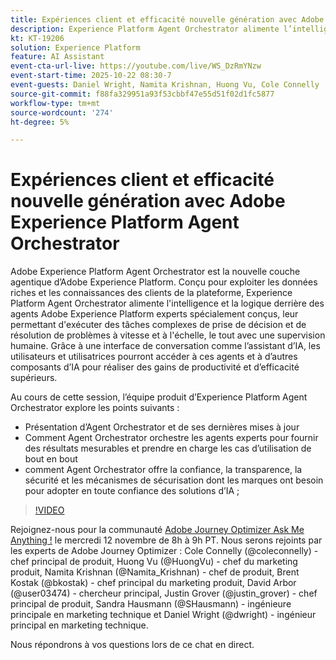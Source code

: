 ```yaml
---
title: Expériences client et efficacité nouvelle génération avec Adobe Experience Platform Agent Orchestrator
description: Experience Platform Agent Orchestrator alimente l’intelligence et le raisonnement derrière les agents Adobe Experience Platform spécialisés et spécialement conçus, leur permettant d’exécuter des tâches complexes de prise de décision et de résolution de problèmes à grande vitesse et à grande échelle.
kt: KT-19206
solution: Experience Platform
feature: AI Assistant
event-cta-url-live: https://youtube.com/live/WS_DzRmYNzw
event-start-time: 2025-10-22 08:30-7
event-guests: Daniel Wright, Namita Krishnan, Huong Vu, Cole Connelly
source-git-commit: f88fa329951a93f53cbbf47e55d51f02d1fc5877
workflow-type: tm+mt
source-wordcount: '274'
ht-degree: 5%

---
```


# Expériences client et efficacité nouvelle génération avec Adobe Experience Platform Agent Orchestrator

Adobe Experience Platform Agent Orchestrator est la nouvelle couche agentique d’Adobe Experience Platform. Conçu pour exploiter les données riches et les connaissances des clients de la plateforme, Experience Platform Agent Orchestrator alimente l&#39;intelligence et la logique derrière des agents Adobe Experience Platform experts spécialement conçus, leur permettant d&#39;exécuter des tâches complexes de prise de décision et de résolution de problèmes à vitesse et à l&#39;échelle, le tout avec une supervision humaine. Grâce à une interface de conversation comme l’assistant d’IA, les utilisateurs et utilisatrices pourront accéder à ces agents et à d’autres composants d’IA pour réaliser des gains de productivité et d’efficacité supérieurs.

Au cours de cette session, l’équipe produit d’Experience Platform Agent Orchestrator explore les points suivants :

* Présentation d’Agent Orchestrator et de ses dernières mises à jour
* Comment Agent Orchestrator orchestre les agents experts pour fournir des résultats mesurables et prendre en charge les cas d’utilisation de bout en bout
* comment Agent Orchestrator offre la confiance, la transparence, la sécurité et les mécanismes de sécurisation dont les marques ont besoin pour adopter en toute confiance des solutions d’IA ;

>[!VIDEO](https://video.tv.adobe.com/v/3476153/?learn=on&enablevpops)

Rejoignez-nous pour la communauté [Adobe Journey Optimizer Ask Me Anything !](https://experienceleaguecommunities.adobe.com/t5/journey-optimizer-events/ask-me-anything-november-12th-with-journey-optimizer-product/ev-p/783252?profile.language=fr) le mercredi 12 novembre de 8h à 9h PT. Nous serons rejoints par les experts de Adobe Journey Optimizer : Cole Connelly (@coleconnelly) - chef principal de produit, Huong Vu (@HuongVu) - chef du marketing produit, Namita Krishnan (@Namita_Krishnan) - chef de produit, Brent Kostak (@bkostak) - chef principal du marketing produit, David Arbor (@user03474) - chercheur principal, Justin Grover (@justin_grover) - chef principal de produit, Sandra Hausmann (@SHausmann) - ingénieure principale en marketing technique et Daniel Wright (@dwright) - ingénieur principal en marketing technique.

Nous répondrons à vos questions lors de ce chat en direct.
